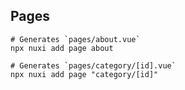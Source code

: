## Pages

```
# Generates `pages/about.vue`
npx nuxi add page about

```
```
# Generates `pages/category/[id].vue`
npx nuxi add page "category/[id]"
```
